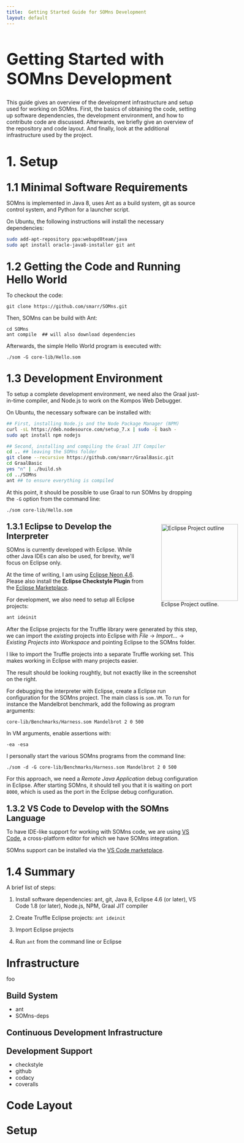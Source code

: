 ```yaml
---
title:  Getting Started Guide for SOMns Development
layout: default
---
```


<style>
  p, h2, h3, h4, h5, h6 { margin-bottom: 1ex }
  h2, h3, h4, h5, h6 { margin-top: 2ex }
  div.highlighter-rouge { margin-top: 1ex; margin-bottom: 1ex; margin-left: 2em; }
  h1 { font-size: 300% }
  h2 { font-size: 250% }
  h3 { font-size: 200% }
  h4 { font-size: 150%; font-weight: bold; }
</style>

# Getting Started with SOMns Development

<div class="content-section odd"><div class="wrap" markdown="1">

This guide gives an overview of the development infrastructure and setup
used for working on SOMns. First, the basics of obtaining the code, setting up
software dependencies, the development environment, and how to contribute code
are discussed. Afterwards, we briefly give an overview of the repository and
code layout. And finally, look at the additional infrastructure used by the
project.

</div></div>

<div class="content-section even"><div class="wrap" markdown="1">

## 1. Setup

### 1.1 Minimal Software Requirements

SOMns is implemented in Java 8, uses Ant as a build system, git as
source control system, and Python for a launcher script.

On Ubuntu, the following instructions will install the necessary dependencies:  

```bash
sudo add-apt-repository ppa:webupd8team/java
sudo apt install oracle-java8-installer git ant
```

### 1.2 Getting the Code and Running Hello World

To checkout the code:

    git clone https://github.com/smarr/SOMns.git

Then, SOMns can be build with Ant:

    cd SOMns
    ant compile  ## will also download dependencies

Afterwards, the simple Hello World program is executed with:

    ./som -G core-lib/Hello.som

### 1.3 Development Environment

To setup a complete development environment, we need also the Graal just-in-time
compiler, and Node.js to work on the Kompos Web Debugger.

On Ubuntu, the necessary software can be installed with:

```bash
## First, installing Node.js and the Node Package Manager (NPM)
curl -sL https://deb.nodesource.com/setup_7.x | sudo -E bash -
sudo apt install npm nodejs

## Second, installing and compiling the Graal JIT Compiler
cd .. ## leaving the SOMns folder
git clone --recursive https://github.com/smarr/GraalBasic.git
cd GraalBasic
yes "n" | ./build.sh
cd ../SOMns
ant ## to ensure everything is compiled
```

At this point, it should be possible to use Graal to run SOMns by dropping the
`-G` option from the command line:

```bash
./som core-lib/Hello.som
```

<figure style="float: right; margin-right: -100px">
<img style="width: 200px;" src="../eclipse-project-outline.png" alt="Eclipse Project outline" />
<figcaption>
Eclipse Project outline.
</figcaption>
</figure>

#### 1.3.1 Eclipse to Develop the Interpreter


SOMns is currently developed with Eclipse. While other Java IDEs can also be
used, for brevity, we'll focus on Eclipse only.

At the time of writing, I am using [Eclipse Neon 4.6](https://eclipse.org/downloads/).
Please also install the **Eclipse Checkstyle Plugin** from the [Eclipse Marketplace](http://eclipse-cs.sourceforge.net/#!/install).

For development, we also need to setup all Eclipse projects:

```bash
ant ideinit
```

After the Eclipse projects for the Truffle library were generated by this step,
we can import the *existing* projects into Eclipse with *File* -> *Import...* ->
*Existing Projects into Workspace* and pointing Eclipse to the SOMns folder.

I like to import the Truffle projects into a separate Truffle working set. This
makes working in Eclipse with many projects easier. 

The result should be looking roughtly, but not exactly like in the screenshot on
the right.

For debugging the interpreter with Eclipse, create a Eclipse run configuration
for the SOMns project. The main class is `som.VM`. To run for instance  the
Mandelbrot benchmark, add the following as program arguments:

    core-lib/Benchmarks/Harness.som Mandelbrot 2 0 500

In VM arguments, enable assertions with:

    -ea -esa

I personally start the various SOMns programs from the command line:

    ./som -d -G core-lib/Benchmarks/Harness.som Mandelbrot 2 0 500

For this approach, we need a *Remote Java Application* debug configuration
in Eclipse. After starting SOMns, it should tell you that it is waiting on port
`8000`, which is used as the port in the Eclipse debug configuration.

#### 1.3.2 VS Code to Develop with the SOMns Language

To have IDE-like support for working with SOMns code, we are using
[VS Code](https://code.visualstudio.com/), a cross-platform editor for which we
have SOMns integration.

SOMns support can be installed via the
[VS Code marketplace](https://marketplace.visualstudio.com/items?itemName=MetaConcProject.SOMns).

### 1.4 Summary

A brief list of steps:

1. Install software dependencies: ant, git, Java 8, Eclipse 4.6 (or later),
   VS Code 1.8 (or later), Node.js, NPM, Graal JIT compiler

2. Create Truffle Eclipse projects: `ant ideinit`

3. Import Eclipse projects

4. Run `ant` from the command line or Eclipse

</div></div>


<div class="content-section odd"><div class="wrap" markdown="1">

### Infrastructure

foo

#### Build System

- ant
- SOMns-deps

#### Continuous Development Infrastructure


#### Development Support

- checkstyle
- github
- codacy
- coveralls

</div></div>

<div class="content-section odd">
<div class="wrap" markdown="1">

### Code Layout

</div></div>

<div class="content-section odd">
<div class="wrap" markdown="1">

### Setup

</div></div>

